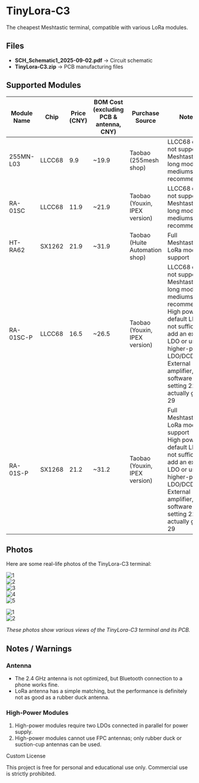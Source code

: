 # TinyLora-C3
The cheapest Meshtastic terminal, compatible with various LoRa modules.


## Files

- **SCH_Schematic1_2025-09-02.pdf** → Circuit schematic  
- **TinyLora-C3.zip** → PCB manufacturing files  

## Supported Modules

| Module Name | Chip | Price (CNY) | BOM Cost (excluding PCB & antenna, CNY) | Purchase Source | Notes |
| ----------- | ---- | ----------- | -------------------------------------- | --------------- | ----- |
| 255MN-L03   | LLCC68 | 9.9   | ~19.9 | Taobao (255mesh shop) | LLCC68 does not support Meshtastic long mode, mediumslow recommended |
| RA-01SC     | LLCC68 | 11.9  | ~21.9 | Taobao (Youxin, IPEX version) | LLCC68 does not support Meshtastic long mode, mediumslow recommended |
| HT-RA62     | SX1262 | 21.9  | ~31.9 | Taobao (Huite Automation shop) | Full Meshtastic LoRa mode support |
| RA-01SC-P   | LLCC68 | 16.5  | ~26.5 | Taobao (Youxin, IPEX version) | LLCC68 does not support Meshtastic long mode, mediumslow recommended<br>High power, default LDO not sufficient; add an extra LDO or use a higher-power LDO/DCDC<br>External amplifier, software setting 22 actually gives 29 |
| RA-01S-P    | SX1268 | 21.2  | ~31.2 | Taobao (Youxin, IPEX version) | Full Meshtastic LoRa mode support<br>High power, default LDO not sufficient; add an extra LDO or use a higher-power LDO/DCDC<br>External amplifier, software setting 22 actually gives 29 |

## Photos

Here are some real-life photos of the TinyLora-C3 terminal:

![1](./1.png)  
![2](./2.png)  
![3](./3.png)  
![4](./4.png)  
![5](./5.png)  

![1](./1.jpg)  
![2](./2.jpg)  

*These photos show various views of the TinyLora-C3 terminal and its PCB.*

## Notes / Warnings

### Antenna

- The 2.4 GHz antenna is not optimized, but Bluetooth connection to a phone works fine.  
- LoRa antenna has a simple matching, but the performance is definitely not as good as a rubber duck antenna.

### High-Power Modules

1. High-power modules require two LDOs connected in parallel for power supply.  
2. High-power modules cannot use FPC antennas; only rubber duck or suction-cup antennas can be used.



Custom License

This project is free for personal and educational use only.
Commercial use is strictly prohibited.
